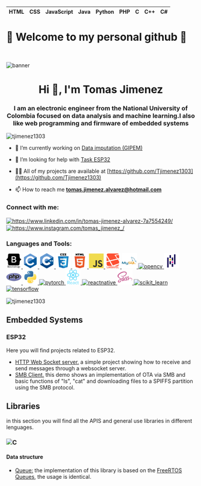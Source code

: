 | HTML | CSS | JavaScript | Java | Python | PHP | C | C++ | C# |
| ---- | --- | ---------- |----- |------- | --- |---|-----|----|

# 👋 Welcome to my personal github 👋

<br>

![banner](https://giffiles.alphacoders.com/174/1744.gif)


<h1 align="center">Hi 👋, I'm Tomas Jimenez</h1>
<h3 align="center">I am an electronic engineer from the National University of Colombia focused on data analysis and machine learning.I also like web programming and firmware of embedded systems</h3>

<p align="left"> <img src="https://komarev.com/ghpvc/?username=tjimenez1303&label=Profile%20views&color=0e75b6&style=flat" alt="tjimenez1303" /> </p>

- 🔭 I’m currently working on [Data imputation (GIPEM)](https://colab.research.google.com/drive/1lq_aZcioi6EMYnjjEeNZXihdc3cyr0IH)

- 🤝 I’m looking for help with [Task ESP32](https://github.com/TJA1303/TASK_SIMULATION_CAUTIN)

- 👨‍💻 All of my projects are available at [https://github.com/Tjimenez1303](https://github.com/Tjimenez1303)

- 📫 How to reach me **tomas.jimenez.alvarez@hotmail.com**

<h3 align="left">Connect with me:</h3>
<p align="left">
<a href="https://linkedin.com/in/https://www.linkedin.com/in/tomas-jimenez-alvarez-7a7554249/" target="blank"><img align="center" src="https://raw.githubusercontent.com/rahuldkjain/github-profile-readme-generator/master/src/images/icons/Social/linked-in-alt.svg" alt="https://www.linkedin.com/in/tomas-jimenez-alvarez-7a7554249/" height="30" width="40" /></a>
<a href="https://instagram.com/https://www.instagram.com/tomas_jimenez_/" target="blank"><img align="center" src="https://raw.githubusercontent.com/rahuldkjain/github-profile-readme-generator/master/src/images/icons/Social/instagram.svg" alt="https://www.instagram.com/tomas_jimenez_/" height="30" width="40" /></a>
</p>

<h3 align="left">Languages and Tools:</h3>
<p align="left"> <a href="https://getbootstrap.com" target="_blank" rel="noreferrer"> <img src="https://raw.githubusercontent.com/devicons/devicon/master/icons/bootstrap/bootstrap-plain-wordmark.svg" alt="bootstrap" width="40" height="40"/> </a> <a href="https://www.cprogramming.com/" target="_blank" rel="noreferrer"> <img src="https://raw.githubusercontent.com/devicons/devicon/master/icons/c/c-original.svg" alt="c" width="40" height="40"/> </a> <a href="https://www.w3schools.com/cpp/" target="_blank" rel="noreferrer"> <img src="https://raw.githubusercontent.com/devicons/devicon/master/icons/cplusplus/cplusplus-original.svg" alt="cplusplus" width="40" height="40"/> </a> <a href="https://www.w3schools.com/css/" target="_blank" rel="noreferrer"> <img src="https://raw.githubusercontent.com/devicons/devicon/master/icons/css3/css3-original-wordmark.svg" alt="css3" width="40" height="40"/> </a> <a href="https://www.w3.org/html/" target="_blank" rel="noreferrer"> <img src="https://raw.githubusercontent.com/devicons/devicon/master/icons/html5/html5-original-wordmark.svg" alt="html5" width="40" height="40"/> </a> <a href="https://developer.mozilla.org/en-US/docs/Web/JavaScript" target="_blank" rel="noreferrer"> <img src="https://raw.githubusercontent.com/devicons/devicon/master/icons/javascript/javascript-original.svg" alt="javascript" width="40" height="40"/> </a> <a href="https://laravel.com/" target="_blank" rel="noreferrer"> <img src="https://raw.githubusercontent.com/devicons/devicon/master/icons/laravel/laravel-plain-wordmark.svg" alt="laravel" width="40" height="40"/> </a> <a href="https://www.mysql.com/" target="_blank" rel="noreferrer"> <img src="https://raw.githubusercontent.com/devicons/devicon/master/icons/mysql/mysql-original-wordmark.svg" alt="mysql" width="40" height="40"/> </a> <a href="https://opencv.org/" target="_blank" rel="noreferrer"> <img src="https://www.vectorlogo.zone/logos/opencv/opencv-icon.svg" alt="opencv" width="40" height="40"/> </a> <a href="https://pandas.pydata.org/" target="_blank" rel="noreferrer"> <img src="https://raw.githubusercontent.com/devicons/devicon/2ae2a900d2f041da66e950e4d48052658d850630/icons/pandas/pandas-original.svg" alt="pandas" width="40" height="40"/> </a> <a href="https://www.php.net" target="_blank" rel="noreferrer"> <img src="https://raw.githubusercontent.com/devicons/devicon/master/icons/php/php-original.svg" alt="php" width="40" height="40"/> </a> <a href="https://www.python.org" target="_blank" rel="noreferrer"> <img src="https://raw.githubusercontent.com/devicons/devicon/master/icons/python/python-original.svg" alt="python" width="40" height="40"/> </a> <a href="https://pytorch.org/" target="_blank" rel="noreferrer"> <img src="https://www.vectorlogo.zone/logos/pytorch/pytorch-icon.svg" alt="pytorch" width="40" height="40"/> </a> <a href="https://reactjs.org/" target="_blank" rel="noreferrer"> <img src="https://raw.githubusercontent.com/devicons/devicon/master/icons/react/react-original-wordmark.svg" alt="react" width="40" height="40"/> </a> <a href="https://reactnative.dev/" target="_blank" rel="noreferrer"> <img src="https://reactnative.dev/img/header_logo.svg" alt="reactnative" width="40" height="40"/> </a> <a href="https://sass-lang.com" target="_blank" rel="noreferrer"> <img src="https://raw.githubusercontent.com/devicons/devicon/master/icons/sass/sass-original.svg" alt="sass" width="40" height="40"/> </a> <a href="https://scikit-learn.org/" target="_blank" rel="noreferrer"> <img src="https://upload.wikimedia.org/wikipedia/commons/0/05/Scikit_learn_logo_small.svg" alt="scikit_learn" width="40" height="40"/> </a> <a href="https://www.tensorflow.org" target="_blank" rel="noreferrer"> <img src="https://www.vectorlogo.zone/logos/tensorflow/tensorflow-icon.svg" alt="tensorflow" width="40" height="40"/> </a> </p>

<p><img align="center" src="https://github-readme-stats.vercel.app/api/top-langs?username=tjimenez1303&show_icons=true&locale=en&layout=compact" alt="tjimenez1303" /></p>

## Embedded Systems

### ESP32

Here you will find projects related to ESP32.

* [HTTP Web Socket server.](https://github.com/jsebgiraldo/esp32-websocket) a simple project showing how to receive and send messages through a websocket server.
* [SMB Client.](https://github.com/jsebgiraldo/ESP32-SMB-API) this demo shows an implementation of OTA via SMB and basic functions of "ls", "cat" and downloading files to a SPIFFS partition using the SMB protocol.

## Libraries

in this section you will find all the APIS and general use libraries in different lenguages.

### ![C](https://img.icons8.com/color/2x/c-programming.png) 



#### Data structure

* [Queue:](https://github.com/jsebgiraldo/C/tree/main/data_structures/queue) the implementation of this library is based on the [FreeRTOS Queues](https://www.freertos.org/Embedded-RTOS-Queues.html), the usage is identical.
